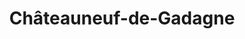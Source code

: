 ---
title: Châteauneuf-de-Gadagne
url: /chateauneuf-de-gadagne/
latitude: 43.927
longitude: 4.945
---